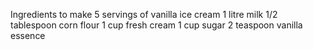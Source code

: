 Ingredients to make 5 servings of vanilla ice cream
1 litre milk
1/2 tablespoon corn flour
1 cup fresh cream
1 cup sugar
2 teaspoon vanilla essence